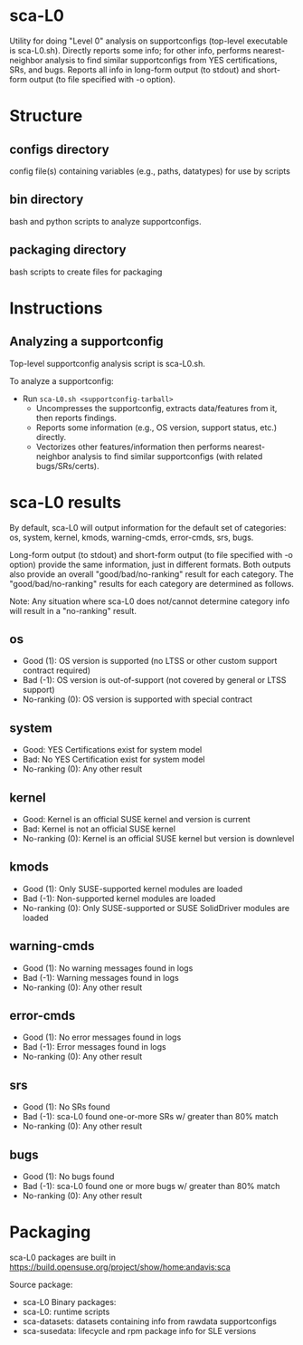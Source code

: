 # sca-L0
Utility for doing "Level 0" analysis on supportconfigs (top-level executable is sca-L0.sh).  Directly reports some info; for other info, performs nearest-neighbor analysis to find similar supportconfigs from YES certifications, SRs, and bugs.  Reports all info in long-form output (to stdout) and short-form output (to file specified with -o option).

# Structure

## configs directory
config file(s) containing variables (e.g., paths, datatypes) for use by scripts

## bin directory
bash and python scripts to analyze supportconfigs.

## packaging directory
bash scripts to create files for packaging

# Instructions

## Analyzing a supportconfig
Top-level supportconfig analysis script is sca-L0.sh.

To analyze a supportconfig:
* Run `sca-L0.sh <supportconfig-tarball>`
  * Uncompresses the supportconfig, extracts data/features from it, then reports findings.
  * Reports some information (e.g., OS version, support status, etc.) directly.
  * Vectorizes other features/information then performs nearest-neighbor analysis to find similar supportconfigs (with related bugs/SRs/certs).

# sca-L0 results
By default, sca-L0 will output information for the default set of categories: os, system, kernel, kmods, warning-cmds, error-cmds, srs, bugs.

Long-form output (to stdout) and short-form output (to file specified with -o option) provide the same information, just in different formats.  Both outputs also provide an overall "good/bad/no-ranking" result for each category.  The "good/bad/no-ranking" results for each category are determined as follows.

Note: Any situation where sca-L0 does not/cannot determine category info will result in a "no-ranking" result. 

## os
* Good (1):	OS version is supported (no LTSS or other custom support contract required)
* Bad (-1):	OS version is out-of-support (not covered by general or LTSS support)
* No-ranking (0):	OS version is supported with special contract

## system
* Good:		YES Certifications exist for system model
* Bad:		No YES Certification exist for system model
* No-ranking (0):	Any other result

## kernel
* Good:		Kernel is an official SUSE kernel and version is current
* Bad:		Kernel is not an official SUSE kernel
* No-ranking (0):	Kernel is an official SUSE kernel but version is downlevel

## kmods
* Good (1):	Only SUSE-supported kernel modules are loaded
* Bad (-1):	Non-supported kernel modules are loaded
* No-ranking (0):	Only SUSE-supported or SUSE SolidDriver modules are loaded

## warning-cmds
* Good (1):	No warning messages found in logs
* Bad (-1):	Warning messages found in logs
* No-ranking (0):	Any other result	

## error-cmds
* Good (1):	No error messages found in logs
* Bad (-1):	Error messages found in logs
* No-ranking (0):	Any other result

## srs
* Good (1):	No SRs found	
* Bad (-1):	sca-L0 found one-or-more SRs w/ greater than 80% match 
* No-ranking (0):	Any other result

## bugs
* Good (1):	No bugs found
* Bad (-1):	sca-L0 found one or more bugs w/ greater than 80% match
* No-ranking (0):	Any other result

# Packaging
sca-L0 packages are built in https://build.opensuse.org/project/show/home:andavis:sca

Source package:
* sca-L0
Binary packages:
* sca-L0: runtime scripts
* sca-datasets: datasets containing info from rawdata supportconfigs
* sca-susedata: lifecycle and rpm package info for SLE versions
